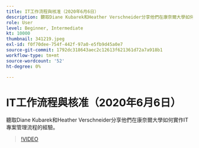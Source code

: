 ```yaml
---
title: IT工作流程與核准（2020年6月6日）
description: 聽取Diane Kubarek和Heather Verschneider分享他們在康奈爾大學如何實作IT專案管理流程的經驗。
role: User
level: Beginner, Intermediate
kt: 10000
thumbnail: 341219.jpeg
exl-id: f0f70dee-754f-442f-97a0-e5fb9d45a0e7
source-git-commit: 1792dc318643aec2c12613f621361d72a7a918b1
workflow-type: tm+mt
source-wordcount: '52'
ht-degree: 0%

---
```


# IT工作流程與核准（2020年6月6日）

聽取Diane Kubarek和Heather Verschneider分享他們在康奈爾大學如何實作IT專案管理流程的經驗。

>[!VIDEO](https://video.tv.adobe.com/v/341219/?quality=12&learn=on)

